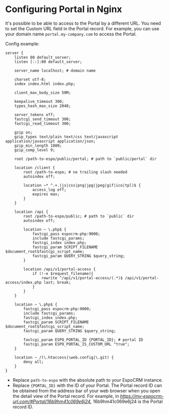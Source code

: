 # Configuring Portal in Nginx

It's possible to be able to access to the Portal by a different URL. You need to set the Custom URL field in the Portal record. For example, you can use your domain name `portal.my-company.com` to access the Portal.

Config example:

```
server {
    listen 80 default_server;
    listen [::]:80 default_server;

    server_name localhost; # domain name

    charset utf-8;
    index index.html index.php;

    client_max_body_size 50M;

    keepalive_timeout 300;
    types_hash_max_size 2048;

    server_tokens off;
    fastcgi_send_timeout 300;
    fastcgi_read_timeout 300;

    gzip on;
    gzip_types text/plain text/css text/javascript application/javascript application/json;
    gzip_min_length 1000;
    gzip_comp_level 9;
    
    root /path-to-espo/public/portal; # path to `public/portal` dir

    location /client {
        root /path-to-espo; # no trailing slash needed
        autoindex off;

        location ~* ^.+.(js|css|png|jpg|jpeg|gif|ico|tpl)$ {
            access_log off;
            expires max;
        }
    }

    location /api {
        root /path-to-espo/public; # path to `public` dir
        autoindex off;

        location ~ \.php$ {
            fastcgi_pass espocrm-php:9000;
            include fastcgi_params;
            fastcgi_index index.php;
            fastcgi_param SCRIPT_FILENAME $document_root$fastcgi_script_name;
            fastcgi_param QUERY_STRING $query_string;
        }

        location /api/v1/portal-access {
            if (!-e $request_filename){
                rewrite ^/api/v1/portal-access/(.*)$ /api/v1/portal-access/index.php last; break;
            }
        }
    }

    location ~ \.php$ {
        fastcgi_pass espocrm-php:9000;
        include fastcgi_params;
        fastcgi_index index.php;
        fastcgi_param SCRIPT_FILENAME $document_root$fastcgi_script_name;
        fastcgi_param QUERY_STRING $query_string;

        fastcgi_param ESPO_PORTAL_ID {PORTAL_ID}; # portal ID
        fastcgi_param ESPO_PORTAL_IS_CUSTOM_URL "true";
    }

    location ~ /(\.htaccess|\web.config|\.git) {
        deny all;
    }
}
```

* Replace `path-to-espo` with the absolute path to your EspoCRM instance.
* Replace `{PORTAL_ID}` with the ID of your Portal. The Portal record ID can be obtained from the address bar of your web browser when you open the detail view of the Portal record. For example, in *https://my-espocrm-url.com/#Portal/16b9hm41c069e6j24*, 16b9hm41c069e6j24 is the Portal record ID.
